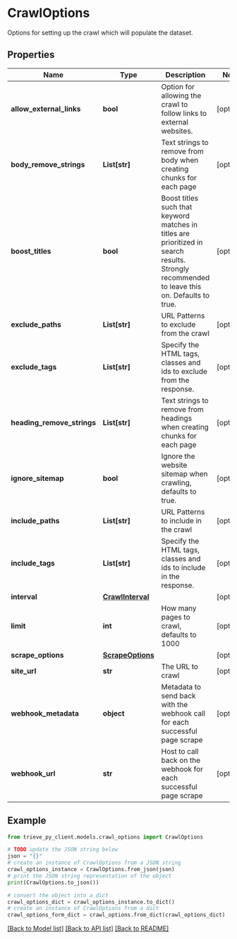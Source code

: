# CrawlOptions

Options for setting up the crawl which will populate the dataset.

## Properties

Name | Type | Description | Notes
------------ | ------------- | ------------- | -------------
**allow_external_links** | **bool** | Option for allowing the crawl to follow links to external websites. | [optional] 
**body_remove_strings** | **List[str]** | Text strings to remove from body when creating chunks for each page | [optional] 
**boost_titles** | **bool** | Boost titles such that keyword matches in titles are prioritized in search results. Strongly recommended to leave this on. Defaults to true. | [optional] 
**exclude_paths** | **List[str]** | URL Patterns to exclude from the crawl | [optional] 
**exclude_tags** | **List[str]** | Specify the HTML tags, classes and ids to exclude from the response. | [optional] 
**heading_remove_strings** | **List[str]** | Text strings to remove from headings when creating chunks for each page | [optional] 
**ignore_sitemap** | **bool** | Ignore the website sitemap when crawling, defaults to true. | [optional] 
**include_paths** | **List[str]** | URL Patterns to include in the crawl | [optional] 
**include_tags** | **List[str]** | Specify the HTML tags, classes and ids to include in the response. | [optional] 
**interval** | [**CrawlInterval**](CrawlInterval.md) |  | [optional] 
**limit** | **int** | How many pages to crawl, defaults to 1000 | [optional] 
**scrape_options** | [**ScrapeOptions**](ScrapeOptions.md) |  | [optional] 
**site_url** | **str** | The URL to crawl | [optional] 
**webhook_metadata** | **object** | Metadata to send back with the webhook call for each successful page scrape | [optional] 
**webhook_url** | **str** | Host to call back on the webhook for each successful page scrape | [optional] 

## Example

```python
from trieve_py_client.models.crawl_options import CrawlOptions

# TODO update the JSON string below
json = "{}"
# create an instance of CrawlOptions from a JSON string
crawl_options_instance = CrawlOptions.from_json(json)
# print the JSON string representation of the object
print(CrawlOptions.to_json())

# convert the object into a dict
crawl_options_dict = crawl_options_instance.to_dict()
# create an instance of CrawlOptions from a dict
crawl_options_form_dict = crawl_options.from_dict(crawl_options_dict)
```
[[Back to Model list]](../README.md#documentation-for-models) [[Back to API list]](../README.md#documentation-for-api-endpoints) [[Back to README]](../README.md)


